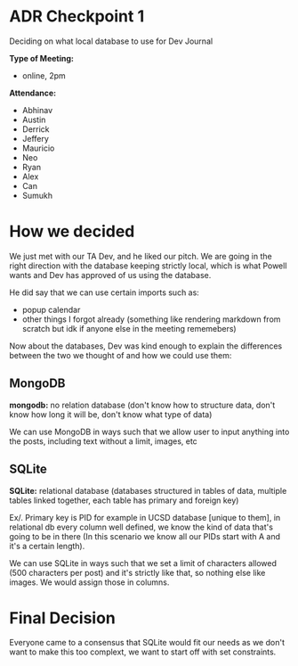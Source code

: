 # ADR Checkpoint 1
Deciding on what local database to use for Dev Journal
  
**Type of Meeting:**
- online, 2pm

**Attendance:**
- Abhinav
- Austin
- Derrick
- Jeffery
- Mauricio
- Neo
- Ryan
- Alex
- Can
- Sumukh

# How we decided
We just met with our TA Dev, and he liked our pitch. We are going in the right direction with the database keeping strictly local, which is what Powell wants and Dev has approved of us using the database.

He did say that we can use certain imports such as: 
- popup calendar
- other things I forgot already (something like rendering markdown from scratch but idk if anyone else in the meeting rememebers)

Now about the databases, Dev was kind enough to explain the differences between the two we thought of and how we could use them:

## MongoDB

**mongodb:** no relation database (don't know how to structure data, don't know how long it will be, don't know what type of data)

We can use MongoDB in ways such that we allow user to input anything into the posts, including text without a limit, images, etc

## SQLite
**SQLite:** relational database (databases structured in tables of data, multiple tables linked together, each table has primary and foreign key)

Ex/. Primary key is PID for example in UCSD database [unique to them], in relational db every column well defined, we know the kind of data that's going to be in there (In this scenario we know all our PIDs start with A and it's a certain length).

We can use SQLite in ways such that we set a limit of characters allowed (500 characters per post) and it's strictly like that, so nothing else like images. We would assign those in columns.


# Final Decision
Everyone came to a consensus that SQLite would fit our needs as we don't want to make this too complext, we want to start off with set constraints.
